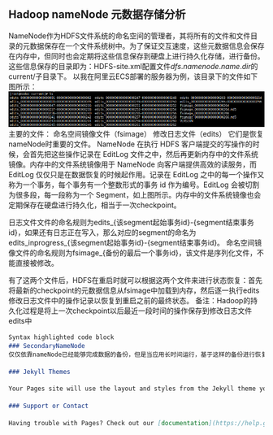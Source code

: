 ## Hadoop nameNode 元数据存储分析

NameNode作为HDFS文件系统的命名空间的管理者，其将所有的文件和文件目录的元数据保存在一个文件系统树中。为了保证交互速度，这些元数据信息会保存在内存中，但同时也会定期将这些信息保存到硬盘上进行持久化存储，进行备份。这些信息保存的目录即为：HDFS-site.xml配置文件$dfs.namenode.name.dir$的current/子目录下。
以我在阿里云ECS部署的服务器为例，该目录下的文件如下图所示：
![current](https://github.com/liumihust/gitTset/blob/master/current.PNG)
主要的文件：
命名空间镜像文件（fsimage）
修改日志文件（edits）
它们是恢复nameNode时重要的文件。
NameNode 在执行 HDFS 客户端提交的写操作的时候，会首先把这些操作记录在 EditLog 文件之中，然后再更新内存中的文件系统镜像。内存中的文件系统镜像用于 NameNode 向客户端提供高效的读服务，而 EditLog 仅仅只是在数据恢复的时候起作用。记录在 EditLog 之中的每一个操作又称为一个事务，每个事务有一个整数形式的事务 id 作为编号。EditLog 会被切割为很多段，每一段称为一个 Segment，如上图所示。内存中的文件系统镜像也会定期保存在硬盘进行持久化，相当于一次checkpoint。

日志文件文件的命名规则为edits_{该segment起始事务id}-{segment结束事务id}，如果还有日志正在写入，那么对应的segment的命名为edits_inprogress_{该segment起始事务id}-{segment结束事务id}。
命名空间镜像文件的命名规则为fsimage_{备份的最后一个事务id}，该文件是序列化文件，不能直接被修改。

有了这两个文件后，HDFS在重启时就可以根据这两个文件来进行状态恢复：首先将最新的checkpoint的元数据信息从fsimage中加载到内存，然后逐一执行edits修改日志文件中的操作记录以恢复到重启之前的最终状态。
备注：Hadoop的持久化过程是将上一次checkpoint以后最近一段时间的操作保存到修改日志文件edits中

```markdown
Syntax highlighted code block
### SecondaryNameNode
仅仅依靠nameNode已经能够完成数据的备份，但是当应用长时间运行，基于这样的备份进行恢复的开销很大，因为nameNode需要按照修改日志文件里面的操作一步步进行恢复。于是HDFS增加了一个额外的SecondaryNameNode，专门在后台读取nameNode的fsimage并载入内存中根据edits的操作记录生成新的fsimage提交给nameNode。nameNode收到新的fsimage后就会删除旧的fsimage，edits重新开始。这样就能保证fsimage是最新的，edits都是最近的操作，因为edits不会很大，既节省空间又降低了恢复的开销。

### Jekyll Themes

Your Pages site will use the layout and styles from the Jekyll theme you have selected in your [repository settings](https://github.com/liumihust/git.io/settings). The name of this theme is saved in the Jekyll `_config.yml` configuration file.

### Support or Contact

Having trouble with Pages? Check out our [documentation](https://help.github.com/categories/github-pages-basics/) or [contact support](https://github.com/contact) and we’ll help you sort it out.
